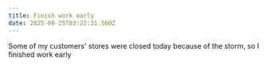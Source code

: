 ```yaml
---
title: Finish work early
date: 2025-08-25T03:22:31.560Z
---
```


Some of my customers' stores were closed today because of the storm, so I finished work early

